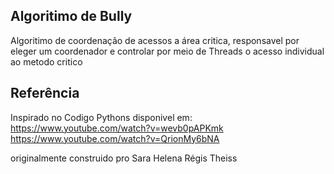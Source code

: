 ## Algoritimo de Bully
  Algoritimo de coordenação de acessos a área critica, responsavel por eleger um coordenador e controlar por meio de Threads o acesso individual ao metodo critico
  
## Referência
Inspirado no Codigo Pythons disponivel em:
https://www.youtube.com/watch?v=wevb0pAPKmk
https://www.youtube.com/watch?v=QrionMy6bNA

originalmente construido pro Sara Helena Régis Theiss
